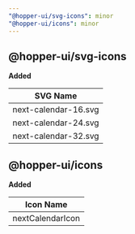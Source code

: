 ```yaml
---
"@hopper-ui/svg-icons": minor
"@hopper-ui/icons": minor
---
```


## @hopper-ui/svg-icons

**Added**

| SVG Name                             |
| ------------------------------------ |
| next-calendar-16.svg                 |
| next-calendar-24.svg                 |
| next-calendar-32.svg                 |

## @hopper-ui/icons

**Added**

| Icon Name                            |
| ------------------------------------ |
| nextCalendarIcon                     |
